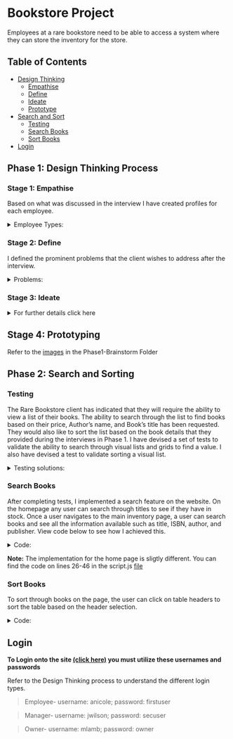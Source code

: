 # Bookstore Project

Employees at a rare bookstore need to be able to access a system where 
they can store the inventory for the store. 

## Table of Contents
- [Design Thinking](#phase-1-design-thinking-process)
  - [Empathise](#stage-1-empathise)
  - [Define](#stage-2-define)
  - [Ideate](#stage-3-ideate)
  - [Prototype](#stage-4-prototyping)
- [Search and Sort](#phase-2-search-and-sorting)
   - [Testing](#testing)
   - [Search Books](#search-books)
   - [Sort Books](#sort-books)
- [Login](#login)



 
## Phase 1: Design Thinking Process 
 
### Stage 1: Empathise
Based on what was discussed in the interview I have created profiles for each employee.

<details> <summary>Employee Types: </summary>
 
 
**Owner**

1. Responsibilities: Oversee inventory at multiple locations, review inventory reports, and the ability to do complete his employee responsibilities
2. Current system frustrations: Must compile all lists on paper to track inventory
3. Task timeline: Quarterly basis or as need be
4. Changing the system would improve efficiency leading to satisfaction.

**Manager**

1. Responsibilities: Enter new books into the system, delete books due to error or at their discretion, track sub-employees usage of the site, and add new employees to the system 
2. Current system frustrations: Has to edit inventory on paper and keep track of paperwork
3. Task timeline: Daily
4. Changing the system would decrease the time it takes to update and delete inventory which would make the Manager happy.

**Staff**

1. Responsibilities: Any available staff member can add books to the system and update information if need be
2. Current system frustrations: Every book that is added to inventory must be written down
3. Task timeline: Daily
4. Changing the system would mean faster processing times leading to staff happiness
 
</details>

### Stage 2: Define
I defined the prominent problems that the client wishes to address after the interview.

<details> <summary> Problems: </summary>

1. Create an inventory system that allows the owner to track inventory at multiple locations
2. Adapt a login interface that allows all users(owner, manager, and staff) to utilize the site with unique usernames and passwords. 
3. Create an automated system that marks items as sold by staff as quantity decreases until sold out while remaining in the system unless deleted by managers.
4. Define search parameters that can be used by managers and staff to look up books and pricing.
5. Adapt security features such as locking when idle for when managers and staff walk away from the screen.
6. Create a form that allows managers and staff to add information about books to the site.
7. Create an admin login for the owner to utilize and assign usernames to managers.
8. Create a system that allows managers to create and delete  usernames for staff 
9. Create a specific page with only access granted to managers to see how staff uses the website
 </details>

### Stage 3: Ideate

<details> <summary> For further details click here </summary>

- Initial Login Page
  - Create an admin profile with a temporary password for the owner
  - Give him the ability to create profiles upon logging in
- Secondary Login Page
  - With the profiles created by the owner, managers will be able to log in with temporary passwords
- Initial Login Page Op2
  - Owner and managers can create usernames and passwords and be given special permissions such as creating sub-profiles for staff that have limited access
- Login page
  - Each user will have the ability to log in and out with ease after the initial logins
  - It will include a box to enter username and password
  - The ability to reset passwords if they forget
  - Usernames can not be changed
- Inventory addition
  - When adding new books to inventory, a form will appear with the fields title, picture, genre, binding type, retail price, author, publisher, publishing date, and quantity
  - A submit button can be found at the bottom once every required field is completed. The user will have to confirm the submission
  - The page will recognize which user is logging the book
- Inventory deletion
  - Once a book is added a delete button will be found at the bottom of the screen only available to manager and owner users
  - The owner and manager users  will have to enter their password to delete the book permanently 
- Search
  - The search button can be found at the top of every page the user navigates to streamline searching for products 
  - Searches can be completed using information such as title, author, and genre
  - Searches can be organized by pricing, binding type, and dates published
  - Searches will appear after hitting enter
 
 </details>

## Stage 4: Prototyping
Refer to the [images](https://github.com/cstegall07/techbridge-fewd-winter2022/tree/main/Phase1-Brainstorm) in the Phase1-Brainstorm Folder
 

## Phase 2: Search and Sorting

### Testing
The Rare Bookstore client has indicated that they will require the ability to view a list
of their books. The ability to search through the list to find books based on their price,
Author’s name, and Book’s title has been requested. They would also like to sort the list
based on the book details that they provided during the interviews in Phase 1.
I have devised a set of tests to validate the ability to search through visual lists
and grids to find a value. I also have devised a test to validate sorting a visual list.
 
 <details> <summary> Testing solutions: </summary>
 
 ### Find In Grid
 
 Make the Find In Grid button operational.
 You can view the results [here](https://cstegall07.github.io/techbridge-fewd-winter2022/projectphase2/FindInGrid.html).
 
  ### Find In List
 
 Make the Find In List button operational.
 You can view the results [here](https://cstegall07.github.io/techbridge-fewd-winter2022/projectphase2/FindInList.html).
 
  ### Sort Items
 
 Make the Sort Items button operational.
 You can view the results [here](https://cstegall07.github.io/techbridge-fewd-winter2022/projectphase2/SortItems.html).
 
 </details>
 
 ### Search Books
 After completing tests, I implemented a search feature on the website. On the homepage any user can search through titles to see if they have in stock. Once a user navigates to the main inventory page, a user can search books and see all the information available such as title, ISBN, author, and publisher. View code below to see how I achieved this.
 
 <details> <summary> Code: </summary>
 
 ```javascript
 // search through all books 
function searchBooks(){
    // declare variables
    var input, filter, title, book, txtValue
    input = document.getElementById("search");
    filter = input.value.toUpperCase();
    title = document.getElementsByClassName("title");
    book = document.getElementsByClassName("book");
    console.log(book);
    console.log(title);
    console.log(filter);

    // loop through book div, hide those who don't match
    for (i = 0; i < book.length; i++){
        if (book){
            txtValue = book[i].textContent || book[i].innerText;
            if (txtValue.toUpperCase().indexOf(filter) > -1){
                book[i].style.display="";
            } else{
                book[i].style.display = "none";
            }
        }
    }
}
 ```
 </details>
 
 **Note:** The implementation for the home page is sligtly different. You can find the code on lines 26-46 in the script.js [file](https://github.com/cstegall07/techbridge-fewd-winter2022/blob/main/script.js)
 
 
 ### Sort Books
 
 To sort through books on the page, the user can click on table headers to sort the table based on the header selection.
 
 <details> <summary> Code: </summary>
 
 ```javascript
 // sort books in alphabetical order
function sortBooks(n){
    var row, book,x,y, switching, dir, shouldSwitch, switchCount = 0;;
    book = document.getElementsByClassName("book");
    switching = true;

    dir = "asc"
    // loop through titles until switching is done
    while (switching){
        switching = false;
        row = document.getElementsByTagName("TR");
        for (i = 1; i < (row.length -1); i++){
            shouldSwitch = false;

            x = row[i].getElementsByTagName("TD")[n];
            y = row[i + 1].getElementsByTagName("TD")[n];

            if (dir == "asc"){

                if (x.innerHTML.toLowerCase() > y.innerHTML.toLowerCase()){
                    shouldSwitch = true;
                    break;
                }
            } else if (dir == "desc"){
                if(x.innerHTML.toLowerCase() < y.innerHTML.toLowerCase()){
                    shouldSwitch = true;
                    break;
                }
            }
        }
        // switch the div containing the book info 
        if (shouldSwitch){
            row[i].parentNode.insertBefore(row[i+1], row[i]);
            switching = true;
            switchCount++;
        } else{
            if(switchCount == 0 && dir == "asc") {
                dirr = "desc";
                switching = true;
            }
        }
    }
}
```
</details>
 
 ## Login 


**To Login onto the site [(click here)](https://cstegall07.github.io/techbridge-fewd-winter2022/) you must utilize these usernames and passwords**

Refer to the Design Thinking process to understand the different login types.

> Employee- username: anicole; password: firstuser
 
> Manager- username: jwilson; password: secuser 

> Owner- username: mlamb; password: owner
 
 &nbsp; 
 
